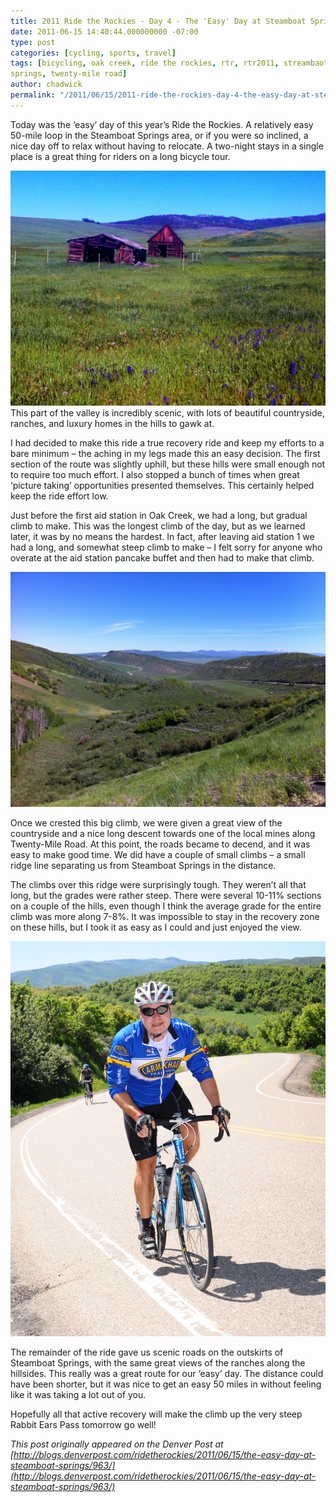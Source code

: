 ```yaml
---
title: 2011 Ride the Rockies - Day 4 - The 'Easy' Day at Steamboat Springs
date: 2011-06-15 14:40:44.000000000 -07:00
type: post
categories: [cycling, sports, travel]
tags: [bicycling, oak creek, ride the rockies, rtr, rtr2011, streambaot
springs, twenty-mile road]
author: chadwick
permalink: "/2011/06/15/2011-ride-the-rockies-day-4-the-easy-day-at-steamboat-springs/"
---
```

Today was the ‘easy’ day of this year’s Ride the Rockies. A relatively easy
50-mile loop in the Steamboat Springs area, or if you were so inclined, a nice
day off to relax without having to relocate. A two-night stays in a single
place is a great thing for riders on a long bicycle tour.

![Old Sheds on the Range](/assets/images/2011_rtr_steamboat_old_sheds.jpg)
This part of the valley is incredibly scenic, with lots of beautiful countryside,
ranches, and luxury homes in the hills to gawk at.

I had decided to make this ride a true recovery ride and keep my efforts to a
bare minimum – the aching in my legs made this an easy decision. The first
section of the route was slightly uphill, but these hills were small enough
not to require too much effort. I also stopped a bunch of times when great
‘picture taking’ opportunities presented themselves. This certainly helped
keep the ride effort low.

Just before the first aid station in Oak Creek, we had a long, but gradual
climb to make. This was the longest climb of the day, but as we learned later,
it was by no means the hardest. In fact, after leaving aid station 1 we had a
long, and somewhat steep climb to make – I felt sorry for anyone who overate
at the aid station pancake buffet and then had to make that climb.

![View after leaving Oak Creek](/assets/images/2011_rtr_steamboat_big_climb.jpg)

Once we crested this big climb, we were given a great view of the countryside
and a nice long descent towards one of the local mines along Twenty-Mile Road.
At this point, the roads became to decend, and it was easy to make good time.
We did have a couple of small climbs – a small ridge line separating us from
Steamboat Springs in the distance.

The climbs over this ridge were surprisingly tough. They weren’t all that
long, but the grades were rather steep. There were several 10-11% sections on
a couple of the hills, even though I think the average grade for the entire
climb was more along 7-8%. It was impossible to stay in the recovery zone on
these hills, but I took it as easy as I could and just enjoyed the view.

![Chad Climbing near Steamboat Springs](/assets/images/2011_rtr_steamboat_chad_climbing.jpg)

The remainder of the ride gave us scenic roads on the outskirts of Steamboat
Springs, with the same great views of the ranches along the hillsides. This
really was a great route for our ‘easy’ day. The distance could have been
shorter, but it was nice to get an easy 50 miles in without feeling like it
was taking a lot out of you.

Hopefully all that active recovery will make the climb up the very steep
Rabbit Ears Pass tomorrow go well!

_This post originally appeared on the Denver Post at
[http://blogs.denverpost.com/ridetherockies/2011/06/15/the-easy-day-at-steamboat-springs/963/](http://blogs.denverpost.com/ridetherockies/2011/06/15/the-easy-day-at-steamboat-springs/963/)_

